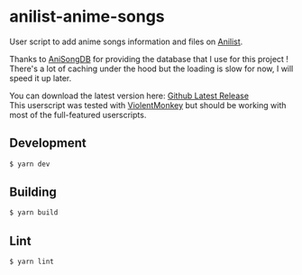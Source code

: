 # anilist-anime-songs

User script to add anime songs information and files on [Anilist](https://anilist.co).

Thanks to [AniSongDB](https://github.com/xSardine/AMQ-Artists-DB) for providing the database that I use for this project !  
There's a lot of caching under the hood but the loading is slow for now, I will speed it up later.

You can download the latest version here: [Github Latest Release](https://github.com/PZeide/anilist-anime-songs/releases/latest/download/anilist-anime-songs.user.js)  
This userscript was tested with [ViolentMonkey](https://violentmonkey.github.io/)
but should be working with most of the full-featured userscripts.

## Development

``` sh
$ yarn dev
```

## Building

```sh
$ yarn build
```

## Lint

``` sh
$ yarn lint
```
